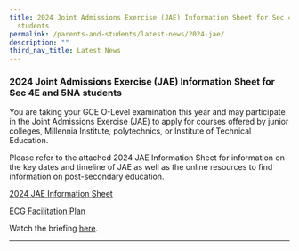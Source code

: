 ```yaml
---
title: 2024 Joint Admissions Exercise (JAE) Information Sheet for Sec 4E and 5NA
  students
permalink: /parents-and-students/latest-news/2024-jae/
description: ""
third_nav_title: Latest News
---
```

### 2024 Joint Admissions Exercise (JAE) Information Sheet for Sec 4E and 5NA students

You are taking your GCE O-Level examination this year and may participate in the Joint Admissions Exercise (JAE) to apply for courses offered by junior colleges, Millennia Institute, polytechnics, or Institute of Technical Education. 

Please refer to the attached 2024 JAE Information Sheet for information on the key dates and timeline of JAE as well as the online resources to find information on post-secondary education.

[2024 JAE Information Sheet](/files/Parents%20and%20Students/Latest%20News/2024%20jae%20info%20sheet.pdf)

[ECG Facilitation Plan](/files/Parents%20and%20Students/Latest%20News/ecg%20facilitation%20plan.pdf)

Watch the briefing [here](https://drive.google.com/file/d/1E3PPJ0W_d7tFg9QL2RrwGDpRu3pSjmZp/view?usp=drive_link).

<hr>